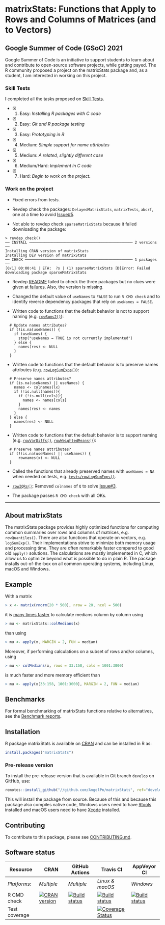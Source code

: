 
# matrixStats: Functions that Apply to Rows and Columns of Matrices (and to Vectors)

## Google Summer of Code (GSoC) 2021

Google Summer of Code is an initiative to support students to learn about and contribute to open-source software projects, while getting payed. The R community proposed a project on the matrixStats package and, as a student, I am interested in working on this project.

### Skill Tests
I completed all the tasks proposed on [Skill Tests](https://github.com/rstats-gsoc/gsoc2021/wiki/matrixStats#skill-tests).

- [x] 1. Easy: _Installing R packages with C code_
- [x] 2. Easy: _Git and R package testing_
- [x] 3. Easy: _Prototyping in R_
- [x] 4. Medium: _Simple support for name attributes_
- [x] 5. Medium: _A related, slightly different case_
- [x] 6. Medium/Hard: _Implement in C code_
- [x] 7. Hard: _Begin to work on the project._

### Work on the project

- Fixed errors from tests.

- Revdep check the packages: `DelayedMatrixStats`, `matrixTests`, `abcrf`, one at a time to avoid [Issue#5](https://github.com/HenrikBengtsson/GSOC-2021-matrixStats/issues/5#issue-921332458).

- Not able to revdep check `sparseMatrixStats` because it failed downloading the package:
```
> revdep_check()
── INSTALL ─────────────────────────────────────────────── 2 versions ──
Installing CRAN version of matrixStats
Installing DEV version of matrixStats
── CHECK ───────────────────────────────────────────────── 1 packages ──
[0/1] 00:00:41 | ETA:  ?s | (1) sparseMatrixStats [D]Error: Failed downloading package sparseMatrixStats
```

- Revdep [README](https://github.com/AngelPn/matrixStats/blob/develop/revdep/README.md#failed-to-check-3) failed to check the three packages but no clues were given at [failures](https://github.com/AngelPn/matrixStats/blob/develop/revdep/failures.md). Also, the version is missing.

- Changed the default value of `useNames` to `FALSE` to run `R CMD check` and to identify reverse dependency packages that rely on `useNames = FALSE`.

- Written code to functions that the default behavior is not to support naming (e.g. [`rowSums2()`](https://github.com/AngelPn/matrixStats/blob/develop/R/rowSums2.R#L25-L31)):
```
  # Update names attributes?
  if (!is.na(useNames)) {
    if (useNames) {
      stop("useNames = TRUE is not currently implemented")
    } else {
      names(res) <- NULL
    }
  }
```

- Written code to functions that the default behavior is to preserve names attributes (e.g. [`rowLogSumExps()`](https://github.com/AngelPn/matrixStats/blob/develop/R/rowLogSumExps.R#L76-L87)):
```
  # Preserve names attributes?
  if (is.na(useNames) || useNames) {
    names <- colnames(lx)
    if (!is.null(names)){
      if (!is.null(cols)){
        names <- names[cols]
      }
      names(res) <- names
    }
  } else {
    names(res) <- NULL
  }
```

- Written code to functions that the default behavior is to support naming (e.g. [`rowVarDiffs()`](https://github.com/AngelPn/matrixStats/blob/develop/R/varDiff.R#L250-L253), [`rowWeightedMeans()`](https://github.com/AngelPn/matrixStats/blob/develop/R/rowWeightedMeans.R#L120-L123)):
```
  # Preserve names attributes?
  if (!(is.na(useNames) || useNames)) {
      rownames(x) <- NULL
  }
```

- Called the functions that already preserved names with `useNames = NA` when needed on tests, e.g. [`tests/rowLogSumExps()`](https://github.com/AngelPn/matrixStats/blob/develop/tests/rowLogSumExps.R#L56-L62).

- [`rowIQRs()`](https://github.com/AngelPn/matrixStats/blob/develop/R/rowIQRs.R#L30): Removed `colnames` of `Q` to solve [Issue#3](https://github.com/HenrikBengtsson/GSOC-2021-matrixStats/issues/3#issuecomment-857839472).

- The package passes `R CMD check` with all OKs.

---

## About matrixStats

The matrixStats package provides highly optimized functions for
computing common summaries over rows and columns of matrices,
e.g. `rowQuantiles()`. There are also functions that operate on vectors,
e.g. `logSumExp()`. Their implementations strive to minimize both memory
usage and processing time. They are often remarkably faster compared
to good old `apply()` solutions. The calculations are mostly implemented
in C, which allow us to optimize beyond what is possible to do in
plain R. The package installs out-of-the-box on all common operating
systems, including Linux, macOS and Windows.

## Example
With a matrix
```r
> x <- matrix(rnorm(20 * 500), nrow = 20, ncol = 500)
```
it is [many times
faster](http://www.jottr.org/2015/01/matrixStats-0.13.1.html) to
calculate medians column by column using
```r
> mu <- matrixStats::colMedians(x)
```
than using
```r
> mu <- apply(x, MARGIN = 2, FUN = median)
```

Moreover, if performing calculations on a subset of rows and/or
columns, using
```r
> mu <- colMedians(x, rows = 33:158, cols = 1001:3000)
```
is much faster and more memory efficient than
```r
> mu <- apply(x[33:158, 1001:3000], MARGIN = 2, FUN = median)
```

## Benchmarks
For formal benchmarking of matrixStats functions relative to
alternatives, see the [Benchmark reports](https://github.com/HenrikBengtsson/matrixStats/wiki/Benchmark-reports).

## Installation
R package matrixStats is available on [CRAN](https://cran.r-project.org/package=matrixStats) and can be installed in R as:
```r
install.packages("matrixStats")
```


### Pre-release version

To install the pre-release version that is available in Git branch `develop` on GitHub, use:
```r
remotes::install_github("//github.com/AngelPn/matrixStats", ref="develop")
```
This will install the package from source.  Because of this and because this package also compiles native code, Windows users need to have [Rtools](https://cran.r-project.org/bin/windows/Rtools/) installed and macOS users need to have [Xcode](https://developer.apple.com/xcode/) installed.


<!-- pkgdown-drop-below -->

<!-- pkgdown-drop-below -->

## Contributing

To contribute to this package, please see [CONTRIBUTING.md](CONTRIBUTING.md).
 

## Software status

| Resource      | CRAN        | GitHub Actions      | Travis CI       | AppVeyor CI      |
| ------------- | ------------------- | ------------------- | --------------- | ---------------- |
| _Platforms:_  | _Multiple_          | _Multiple_          | _Linux & macOS_ | _Windows_        |
| R CMD check   | <a href="https://cran.r-project.org/web/checks/check_results_matrixStats.html"><img border="0" src="http://www.r-pkg.org/badges/version/matrixStats" alt="CRAN version"></a> | <a href="https://github.com/HenrikBengtsson/matrixStats/actions?query=workflow%3AR-CMD-check"><img src="https://github.com/HenrikBengtsson/matrixStats/workflows/R-CMD-check/badge.svg?branch=develop" alt="Build status"></a>       | <a href="https://travis-ci.org/HenrikBengtsson/matrixStats"><img src="https://travis-ci.org/HenrikBengtsson/matrixStats.svg" alt="Build status"></a>   | <a href="https://ci.appveyor.com/project/HenrikBengtsson/matrixstats"><img src="https://ci.appveyor.com/api/projects/status/github/HenrikBengtsson/matrixStats?svg=true" alt="Build status"></a> |
| Test coverage |                     |                     | <a href="https://codecov.io/gh/HenrikBengtsson/matrixStats"><img src="https://codecov.io/gh/HenrikBengtsson/matrixStats/branch/develop/graph/badge.svg" alt="Coverage Status"/></a>     |                  |

